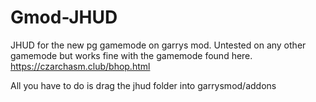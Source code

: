 # Gmod-JHUD
JHUD for the new pg gamemode on garrys mod. Untested on any other gamemode but works fine with the gamemode found here. https://czarchasm.club/bhop.html


All you have to do is drag the jhud folder into garrysmod/addons
